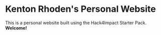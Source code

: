 # Kenton Rhoden's Personal Website

This is a personal website built using the Hack4Impact Starter Pack.
**Welcome!**
